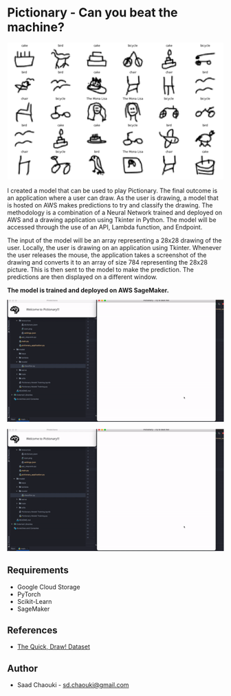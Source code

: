 # Pictionary - Can you beat the machine?

![Pictionary Application](./resources/Images.png)

I created a model that can be used to play Pictionary. The final outcome is an application where a user can draw. As the user is drawing, a model that is hosted on AWS makes predictions to try and classify the drawing. The methodology is a combination of a Neural Network trained and deployed on AWS and a drawing application using Tkinter in Python. The model will be accessed through the use of an API, Lambda function, and Endpoint. 

The input of the model will be an array representing a 28x28 drawing of the user. Locally, the user is drawing on an application using Tkinter. Whenever the user releases the mouse, the application takes a screenshot of the drawing and converts it to an array of size 784 representing the 28x28 picture. This is then sent to the model to make the prediction. The predictions are then displayed on a different window.

**The model is trained and deployed on AWS SageMaker.**

  ![Pictionary Application](./resources/drawing%20gif.gif)

<p align="center">
  <img src="./resources/drawing%20gif.gif" />
</p>

## Requirements
* Google Cloud Storage
* PyTorch
* Scikit-Learn
* SageMaker

## References
* [The Quick, Draw! Dataset](https://github.com/googlecreativelab/quickdraw-dataset)

## Author
* Saad Chaouki - sd.chaouki@gmail.com


